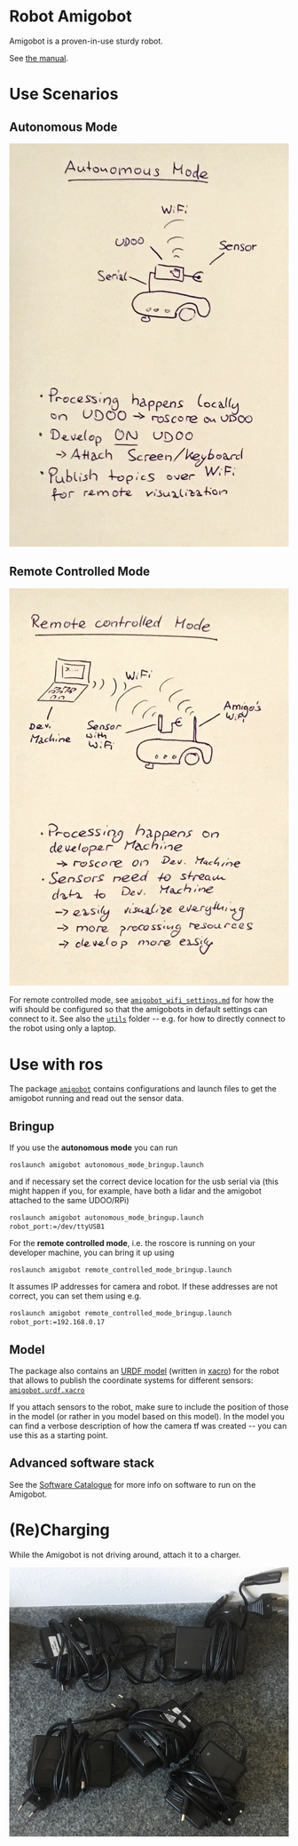# Robot Amigobot


Amigobot is a proven-in-use sturdy robot.

See [the manual](https://www.generationrobots.com/media/AmigoGuide.pdf).

# Use Scenarios

## Autonomous Mode

![Autonomous Mode](amigo_usecase_autonomous-mode.jpeg)

## Remote Controlled Mode

![Remote Controlled Mode](amigo_usecase_remote-controlled-mode.jpeg)

For remote controlled mode, see
[`amigobot_wifi_settings.md`](amigobot_wifi_settings.md)
for how the wifi should be configured so that the amigobots in default settings can connect to it.
See also the
[`utils`](../util/README.md)
folder -- e.g. for how to directly connect to the robot using only a laptop.


# Use with ros

The package
[`amigobot`](../src/amigobot)
contains configurations and launch files to get the amigobot running and read out the sensor data.


## Bringup

If you use the **autonomous mode** you can run

    roslaunch amigobot autonomous_mode_bringup.launch

and if necessary set the correct device location for the usb serial via (this
might happen if you, for example, have both a lidar and the amigobot attached
to the same UDOO/RPi)

    roslaunch amigobot autonomous_mode_bringup.launch robot_port:=/dev/ttyUSB1

For the **remote controlled mode**, i.e. the roscore is running on your developer machine, you can bring it up using

    roslaunch amigobot remote_controlled_mode_bringup.launch

It assumes IP addresses for camera and robot.
If these addresses are not correct, you can set them using e.g.

    roslaunch amigobot remote_controlled_mode_bringup.launch robot_port:=192.168.0.17



## Model

The package also contains an
[URDF model](http://wiki.ros.org/urdf/Tutorials)
(written in
[xacro](http://wiki.ros.org/urdf/Tutorials/Using%20Xacro%20to%20Clean%20Up%20a%20URDF%20File))
for the robot that allows to publish the coordinate systems for different sensors:
[`amigobot.urdf.xacro`](../src/amigobot/urdf/amigobot.urdf.xacro)

If you attach sensors to the robot, make sure to include the position of those
in the model (or rather in you model based on this model).
In the model you can find a verbose description of how the camera tf was
created -- you can use this as a starting point.



## Advanced software stack

See the
[Software Catalogue](../software_catalogue/Readme.md)
for more info on software to run on the Amigobot.


# (Re)Charging

While the Amigobot is not driving around, attach it to a charger.

![Amigobot Charger](power_charger-amigobot.jpg)
